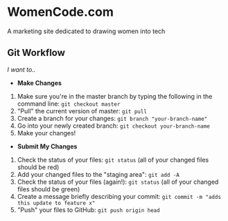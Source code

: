 # WomenCode.com
A marketing site dedicated to drawing women into tech

## Git Workflow

_I want to.._

* **Make Changes**
1. Make sure you're in the master branch by typing the following in the command line: ```git checkout master```
2. "Pull" the current version of master: ```git pull```
3. Create a branch for your changes: ```git branch "your-branch-name"```
4. Go into your newly created branch: ```git checkout your-branch-name```
5. Make your changes!

* **Submit My Changes**
1. Check the status of your files: ```git status```
(all of your changed files should be red)
2. Add your changed files to the "staging area": ```git add -A```
3. Check the status of your files (again!): ```git status```
(all of your changed files should be green)
4. Create a message briefly describing your commit: ```git commit -m "adds this update to feature x"```
5. "Push" your files to GitHub: ```git push origin head```
